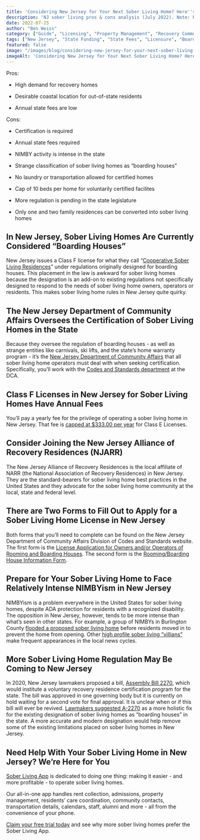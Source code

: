 ```yaml
---
title: 'Considering New Jersey for Your Next Sober Living Home? Here''s the Pros and Cons'
description: 'NJ sober living pros & cons analysis (July 2022). Note: Regulations changed significantly later. Insights via Sober Living App blog.'
date: 2022-07-25
author: "Ben Weiss"
category: ["Guide", "Licensing", "Property Management", "Recovery Community", "Regulations", "Sober Living Management"]
tags: ["New Jersey", "State Funding", "State Fees", "Licensure", "Boarding Houses", "Nimbyism", "New Jersey Department Of Community Affairs", "Njarr", "Class F License"]
featured: false
image: "/images/blog/considering-new-jersey-for-your-next-sober-living-home-heres-the-pros-and-cons.jpg"
imageAlt: 'Considering New Jersey for Your Next Sober Living Home? Here''s the Pros and Cons'
---
```


Pros: 

  * High demand for recovery homes 

  * Desirable coastal location for out-of-state residents

  * Annual state fees are low 

Cons: 

  * Certification is required

  * Annual state fees required

  * NIMBY activity is intense in the state 

  * Strange classification of sober living homes as “boarding houses”

  * No laundry or transportation allowed for certified homes 

  * Cap of 10 beds per home for voluntarily certified facilites

  * More regulation is pending in the state legislature 

  * Only one and two family residences can be converted into sober living homes 

## In New Jersey, Sober Living Homes Are Currently Considered “Boarding Houses”

New Jersey issues a Class F license for what they call “[Cooperative Sober Living Residences](<https://www.njspotlightnews.org/2019/10/new-push-to-further-clarify-rules-for-addiction-recovery-housing/>)” under regulations originally designed for boarding houses. This placement in the law is awkward for sober living homes because the designation is an add-on to existing regulations not specifically designed to respond to the needs of sober living home owners, operators or residents. This makes sober living home rules in New Jersey quite quirky. 

## The New Jersey Department of Community Affairs Oversees the Certification of Sober Living Homes in the State

Because they oversee the regulation of boarding houses - as well as strange entities like carnivals, ski lifts, and the state’s home warranty program - it’s the [New Jersey Department of Community Affairs](<https://www.nj.gov/dca/>) that all sober living home operators must deal with when seeking certification. Specifically, you’ll work with the [Codes and Standards department](<https://www.nj.gov/dca/divisions/codes/>) at the DCA.

## Class F Licenses in New Jersey for Sober Living Homes Have Annual Fees

You’ll pay a yearly fee for the privilege of operating a sober living home in New Jersey. That fee is [capped at $333.00 per year](<https://www.nj.gov/dca/divisions/codes/forms/pdf_rooming/Lic_Fee_Schedule.pdf>) for Class E Licenses. 

## Consider Joining the New Jersey Alliance of Recovery Residences (NJARR)

The New Jersey Alliance of Recovery Residences is the local affiliate of NARR (the National Association of Recovery Residences) in New Jersey. They are the standard-bearers for sober living home best practices in the United States and they advocate for the sober living home community at the local, state and federal level. 

## There are Two Forms to Fill Out to Apply for a Sober Living Home License in New Jersey

Both forms that you’ll need to complete can be found on the New Jersey Department of Community Affairs Division of Codes and Standards website. The first form is the [License Application for Owners and/or Operators of Rooming and Boarding Houses](<https://www.nj.gov/dca/divisions/codes/forms/pdf_rooming/App_Form_I.pdf>). The second form is the [Rooming/Boarding House Information Form](<https://www.nj.gov/dca/divisions/codes/forms/pdf_rooming/App_Form_II.pdf>). 

## Prepare for Your Sober Living Home to Face Relatively Intense NIMBYism in New Jersey

NIMBYism is a problem everywhere in the United States for sober living homes, despite ADA protection for residents with a recognized disability. The opposition in New Jersey, however, tends to be more intense than what’s seen in other states. For example, a group of NIMBYs in Burlington County [flooded a proposed sober living home](<https://www.inquirer.com/news/new-jersey/sober-living-home-flooding-vandalism-evesham-20220121.html>) before residents moved in to prevent the home from opening. Other [high profile sober living “villians”](<https://www.nj.com/monmouth/2020/01/officials-crack-down-on-unlicensed-sober-living-home-hours-after-njcom-report.html>) make frequent appearances in the local news cycles. 

## More Sober Living Home Regulation May Be Coming to New Jersey

In 2020, New Jersey lawmakers proposed a bill, [Assembly Bill 2270](<https://legiscan.com/NJ/votes/A2270/2020>), which would institute a voluntary recovery residence certification program for the state. The bill was approved in one governing body but it is currently on hold waiting for a second vote for final approval. It is unclear when or if this bill will ever be revived. [Lawmakers suggested A-2270](<https://www.njspotlightnews.org/2020/02/bill-seeks-to-ensure-sober-living-residences-are-more-than-boarding-houses/>) as a more holistic fix for the existing designation of sober living homes as “boarding houses” in the state. A more accurate and modern designation would help remove some of the existing limitations placed on sober living homes in New Jersey.

## Need Help With Your Sober Living Home in New Jersey? We’re Here for You

[Sober Living App](<../../../../index.html>) is dedicated to doing one thing: making it easier - and more profitable - to operate sober living homes. 

Our all-in-one app handles rent collection, admissions, property management, residents’ care coordination, community contacts, transportation details, calendars, staff, alumni and more - all from the convenience of your phone. 

[Claim your free trial today](<https://behavehealth.com/get-started>) and see why more sober living homes prefer the Sober Living App.